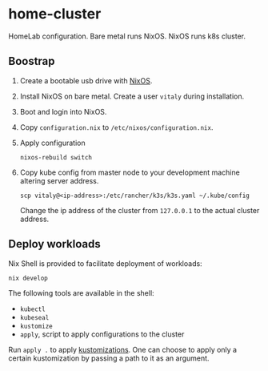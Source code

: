 # home-cluster

HomeLab configuration.
Bare metal runs NixOS. NixOS runs k8s cluster. 

## Boostrap

1. Create a bootable usb drive with [NixOS](https://nixos.org/download.html).
2. Install NixOS on bare metal. Create a user `vitaly` during installation.
3. Boot and login into NixOS.
4. Copy `configuration.nix` to `/etc/nixos/configuration.nix`.
5. Apply configuration
   
       nixos-rebuild switch

6. Copy kube config from master node to your development machine altering server address.

       scp vitaly@<ip-address>:/etc/rancher/k3s/k3s.yaml ~/.kube/config
 
   Change the ip address of the cluster from `127.0.0.1` to the actual cluster address.

## Deploy workloads

Nix Shell is provided to facilitate deployment of workloads:
   
    nix develop

The following tools are available in the shell:
   - `kubectl`
   - `kubeseal`
   - `kustomize`
   - `apply`, script to apply configurations to the cluster

Run `apply .` to apply [kustomizations](https://kubernetes.io/docs/tasks/manage-kubernetes-objects/kustomization/).
One can choose to apply only a certain kustomization by passing a path to it as an argument.
